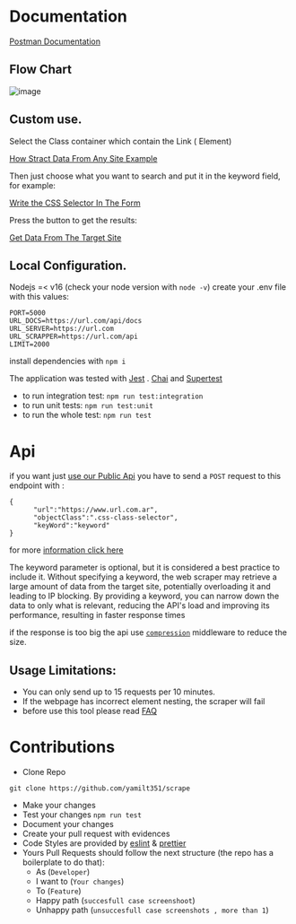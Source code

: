 # Documentation

[Postman Documentation](https://www.postman.com/orange-trinity-332576/workspace/scrapper/request/21643141-9324c29a-d14b-44c0-9a4d-2bf51d823d54?ctx=documentation)

## Flow Chart
![image](https://github.com/yamilt351/scraper/assets/88646148/bb496c44-edae-44aa-a6da-e3cfd1a225f2)



## Custom use.

Select the Class container which contain the Link (<a> Element)

[How Stract Data From Any Site Example](https://github.com/yamilt351/scraper/assets/88646148/12168afa-3df0-4aa5-a473-57bf826754cb)

Then just choose what you want to search and put it in the keyword field, for example:

[Write the CSS Selector In The Form](https://github.com/yamilt351/scraper/assets/88646148/bcbba111-4fde-4cfc-b8bc-ef601d07645a)

Press the button to get the results:

[Get Data From The Target Site](https://github.com/yamilt351/scraper/assets/88646148/f417499c-60aa-4df0-85b0-224f27e440b0)

## Local Configuration.

Nodejs =< v16 (check your node version with `node -v`)
create your .env file with this values:

```
PORT=5000
URL_DOCS=https://url.com/api/docs
URL_SERVER=https://url.com
URL_SCRAPPER=https://url.com/api
LIMIT=2000

```

install dependencies with `npm i`

The application was tested with [Jest](https://jestjs.io/docs/getting-started) . [Chai](https://www.chaijs.com/) and [Supertest](https://github.com/visionmedia/supertest)

- to run integration test:
  `npm run test:integration`
- to run unit tests:
  `npm run test:unit`
- to run the whole test:
  `npm run test`

# Api

if you want just [use our Public Api](https://scraper-5ask.onrender.com/api/scrappe) you have to send a `POST` request to this endpoint with :

```
{
      "url":"https://www.url.com.ar",
      "objectClass":".css-class-selector",
      "keyWord":"keyword"
}
```

for more [information click here](#Documentation)

The keyword parameter is optional, but it is considered a best practice to include it. Without specifying a keyword, the web scraper may retrieve a large amount of data from the target site, potentially overloading it and leading to IP blocking. By providing a keyword, you can narrow down the data to only what is relevant, reducing the API's load and improving its performance, resulting in faster response times

if the response is too big the api use [`compression`](https://www.npmjs.com/package/compression) middleware to reduce the size.

## Usage Limitations:

- You can only send up to 15 requests per 10 minutes.
- If the webpage has incorrect element nesting, the scraper will fail
- before use this tool please read [FAQ](https://github.com/yamilt351/scraper/blob/master/src/FAQ.md)

# Contributions

- Clone Repo

`git clone https://github.com/yamilt351/scrape`

- Make your changes
- Test your changes `npm run test`
- Document your changes
- Create your pull request with evidences
- Code Styles are provided by [eslint](https://github.com/neoclide/coc-eslint) & [prettier](https://github.com/neoclide/coc-prettier)
- Yours Pull Requests should follow the next structure (the repo has a boilerplate to do that):
  - As (`Developer`)
  - I want to (`Your changes`)
  - To (`Feature`)
  - Happy path (`succesfull case screenshoot`)
  - Unhappy path (`unsuccesfull case screenshots , more than 1`)
